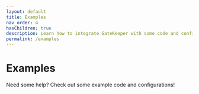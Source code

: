 ```yaml
---
layout: default
title: Examples
nav_order: 4
hasChildren: true
description: Learn how to integrate GateKeeper with some code and configuration examples
permalink: /examples
---
```


# Examples

Need some help? Check out some example code and configurations!